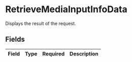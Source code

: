 # RetrieveMediaInputInfoData

Displays the result of the request.


## Fields

| Field       | Type        | Required    | Description |
| ----------- | ----------- | ----------- | ----------- |